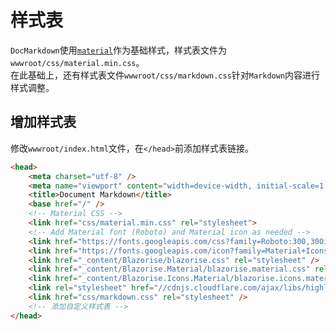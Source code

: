 ﻿# 样式表
`DocMarkdown`使用[`material`](http://materializecss.com/)作为基础样式，样式表文件为`wwwroot/css/material.min.css`。  
在此基础上，还有样式表文件`wwwroot/css/markdown.css`针对`Markdown`内容进行样式调整。

## 增加样式表
修改`wwwroot/index.html`文件，在`</head>`前添加样式表链接。
```html
<head>
    <meta charset="utf-8" />
    <meta name="viewport" content="width=device-width, initial-scale=1.0, maximum-scale=1.0, user-scalable=no" />
    <title>Document Markdown</title>
    <base href="/" />
    <!-- Material CSS -->
    <link href="css/material.min.css" rel="stylesheet">
    <!-- Add Material font (Roboto) and Material icon as needed -->
    <link href="https://fonts.googleapis.com/css?family=Roboto:300,300i,400,400i,500,500i,700,700i|Roboto+Mono:300,400,700|Roboto+Slab:300,400,700" rel="stylesheet">
    <link href="https://fonts.googleapis.com/icon?family=Material+Icons" rel="stylesheet">
    <link href="_content/Blazorise/blazorise.css" rel="stylesheet" />
    <link href="_content/Blazorise.Material/blazorise.material.css" rel="stylesheet" />
    <link href="_content/Blazorise.Icons.Material/blazorise.icons.material.css" rel="stylesheet" />
    <link rel="stylesheet" href="//cdnjs.cloudflare.com/ajax/libs/highlight.js/11.6.0/styles/default.min.css">
    <link href="css/markdown.css" rel="stylesheet" />    
    <!-- 添加自定义样式表 -->    
</head>
```

